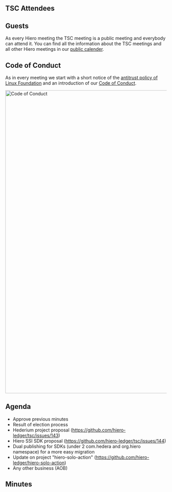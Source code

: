 ## TSC Attendees

## Guests

As every Hiero meeting the TSC meeting is a public meeting and everybody can attend it.
You can find all the information about the TSC meetings and all other Hiero meetings in our [public calender](https://zoom-lfx.platform.linuxfoundation.org/meetings/hiero?view=week).

## Code of Conduct

As in every meeting we start with a short notice of the [antitrust policy of Linux Foundation](https://www.linuxfoundation.org/legal/antitrust-policy)
and an introduction of our [Code of Conduct](https://www.lfdecentralizedtrust.org/code-of-conduct).

<img width="945" alt="Code of Conduct" src="https://github.com/user-attachments/assets/3a187bc9-65ae-461e-bb46-7ce0db8e32cf">

## Agenda

- Approve previous minutes 
- Result of election process
- Hederium project proposal (https://github.com/hiero-ledger/tsc/issues/143)
- Hiero SSI SDK proposal (https://github.com/hiero-ledger/tsc/issues/144)
- Dual publishing for SDKs (under 2 com.hedera and org.hiero namespace) for a more easy migration
- Update on project "hiero-solo-action" (https://github.com/hiero-ledger/hiero-solo-action)
- Any other business (AOB)

## Minutes
